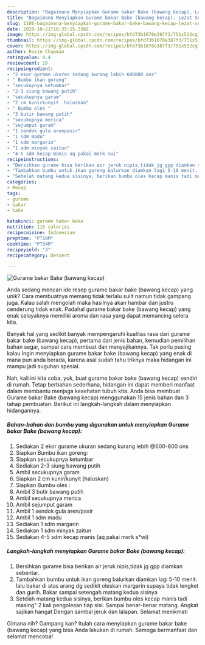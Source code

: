 ```yaml
---
description: "Bagaimana Menyiapkan Gurame bakar Bake (bawang kecap), Lezat Sekali"
title: "Bagaimana Menyiapkan Gurame bakar Bake (bawang kecap), Lezat Sekali"
slug: 1186-bagaimana-menyiapkan-gurame-bakar-bake-bawang-kecap-lezat-sekali
date: 2020-10-21T16:35:15.338Z
image: https://img-global.cpcdn.com/recipes/bfd73b1078e387f3/751x532cq70/gurame-bakar-bake-bawang-kecap-foto-resep-utama.jpg
thumbnail: https://img-global.cpcdn.com/recipes/bfd73b1078e387f3/751x532cq70/gurame-bakar-bake-bawang-kecap-foto-resep-utama.jpg
cover: https://img-global.cpcdn.com/recipes/bfd73b1078e387f3/751x532cq70/gurame-bakar-bake-bawang-kecap-foto-resep-utama.jpg
author: Roxie Chapman
ratingvalue: 4.4
reviewcount: 10
recipeingredient:
- "2 ekor gurame ukuran sedang kurang lebih 600800 ons"
- " Bumbu ikan goreng"
- "secukupnya ketumbar"
- "2-3 siung bawang putih"
- "secukupnya garam"
- "2 cm kunirkunyit  haluskan"
- " Bumbu oles "
- "3 butir bawang putih"
- "secukupnya merica"
- "sejumput garam"
- "1 sendok gula arenpasir"
- "1 sdm madu"
- "1 sdm margarin"
- "1 sdm minyak zaitun"
- "4-5 sdm kecap manis aq pakai merk swi"
recipeinstructions:
- "Bersihkan gurame bisa berikan air jeruk nipis,tidak jg gpp diamkan sebentar."
- "Tambahkan bumbu untuk ikan goreng balurkan diamkan lagi 5-10 menit. lalu bakar di atas arang dg sedikit oleskan margarin supaya tidak lengket dan gurih. Bakar sampai setengah matang kedua sisinya"
- "Setelah matang kedua sisinya, berikan bumbu oles kecap manis tadi masing&#34; 2 kali pengolesan tiap sisi. Sampai benar-benar matang. Angkat sajikan hangat Dengan sambal jeruk dan lalapan. Selamat menikmati"
categories:
- Resep
tags:
- gurame
- bakar
- bake

katakunci: gurame bakar bake 
nutrition: 115 calories
recipecuisine: Indonesian
preptime: "PT10M"
cooktime: "PT34M"
recipeyield: "3"
recipecategory: Dessert

---
```



![Gurame bakar Bake (bawang kecap)](https://img-global.cpcdn.com/recipes/bfd73b1078e387f3/751x532cq70/gurame-bakar-bake-bawang-kecap-foto-resep-utama.jpg)

Anda sedang mencari ide resep gurame bakar bake (bawang kecap) yang unik? Cara membuatnya memang tidak terlalu sulit namun tidak gampang juga. Kalau salah mengolah maka hasilnya akan hambar dan justru cenderung tidak enak. Padahal gurame bakar bake (bawang kecap) yang enak selayaknya memiliki aroma dan rasa yang dapat memancing selera kita.

Banyak hal yang sedikit banyak mempengaruhi kualitas rasa dari gurame bakar bake (bawang kecap), pertama dari jenis bahan, kemudian pemilihan bahan segar, sampai cara membuat dan menyajikannya. Tak perlu pusing kalau ingin menyiapkan gurame bakar bake (bawang kecap) yang enak di mana pun anda berada, karena asal sudah tahu triknya maka hidangan ini mampu jadi suguhan spesial.




Nah, kali ini kita coba, yuk, buat gurame bakar bake (bawang kecap) sendiri di rumah. Tetap berbahan sederhana, hidangan ini dapat memberi manfaat dalam membantu menjaga kesehatan tubuh kita. Anda bisa membuat Gurame bakar Bake (bawang kecap) menggunakan 15 jenis bahan dan 3 tahap pembuatan. Berikut ini langkah-langkah dalam menyiapkan hidangannya.

<!--inarticleads1-->

##### Bahan-bahan dan bumbu yang digunakan untuk menyiapkan Gurame bakar Bake (bawang kecap):

1. Sediakan 2 ekor gurame ukuran sedang kurang lebih @600-800 ons
1. Siapkan  Bumbu ikan goreng:
1. Siapkan secukupnya ketumbar
1. Sediakan 2-3 siung bawang putih
1. Ambil secukupnya garam
1. Siapkan 2 cm kunir/kunyit  (haluskan)
1. Siapkan  Bumbu oles :
1. Ambil 3 butir bawang putih
1. Ambil secukupnya merica
1. Ambil sejumput garam
1. Ambil 1 sendok gula aren/pasir
1. Ambil 1 sdm madu
1. Sediakan 1 sdm margarin
1. Sediakan 1 sdm minyak zaitun
1. Sediakan 4-5 sdm kecap manis (aq pakai merk s*wi)




<!--inarticleads2-->

##### Langkah-langkah menyiapkan Gurame bakar Bake (bawang kecap):

1. Bersihkan gurame bisa berikan air jeruk nipis,tidak jg gpp diamkan sebentar.
1. Tambahkan bumbu untuk ikan goreng balurkan diamkan lagi 5-10 menit. lalu bakar di atas arang dg sedikit oleskan margarin supaya tidak lengket dan gurih. Bakar sampai setengah matang kedua sisinya
1. Setelah matang kedua sisinya, berikan bumbu oles kecap manis tadi masing&#34; 2 kali pengolesan tiap sisi. Sampai benar-benar matang. Angkat sajikan hangat Dengan sambal jeruk dan lalapan. Selamat menikmati




Gimana nih? Gampang kan? Itulah cara menyiapkan gurame bakar bake (bawang kecap) yang bisa Anda lakukan di rumah. Semoga bermanfaat dan selamat mencoba!
